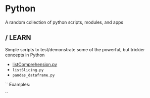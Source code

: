 Python
=========

A random collection of python scripts, modules, and apps

/ LEARN
---------
Simple scripts to test/demonstrate some of the powerful, but trickier concepts in Python
- [listComprehension.py](listComprehension.py)
- ``listSlicing.py``
- ``pandas_dataframe.py``

``
Examples:

``

